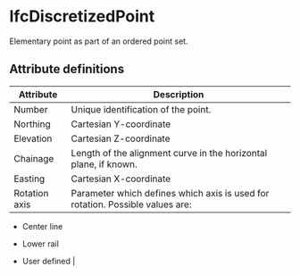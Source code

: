 IfcDiscretizedPoint
===================
Elementary point as part of an ordered point set.


Attribute definitions
---------------------
| Attribute     | Description                                                      |
|---------------|------------------------------------------------------------------|
| Number        | Unique identification of the point.                              |
| Northing      | Cartesian Y-coordinate                                           |
| Elevation     | Cartesian Z-coordinate                                           |
| Chainage      | Length of the alignment curve in the horizontal plane, if known. |
| Easting       | Cartesian X-coordinate                                           |
| Rotation axis | Parameter which defines which axis is used for rotation. Possible values are:

  * Center line
  * Lower rail


  * User defined                                                                  |

